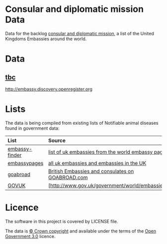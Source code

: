 # Consular and diplomatic mission Data

Data for the backlog [consular and diplomatic mission](http://notifiable-animal-disease.openregister.org),
a list of the United Kingdoms Embassies around the world.


# Data

## [tbc](data/embassy/embassy.tsv)

http://embassy.discovery.openregister.org


# Lists

The data is being compiled from existing lists of Notifiable animal diseases found in government data:

| List | Source |
| :---         |    :--- |
|[embassy-finder](lists/embassy-finder) |[list of uk embassies from the world embassy page.](https://embassy-finder.com/united-kingdom_embassies)|
|[embassypages](lists/embassypages) |[all uk embassies and embassies in the UK](https://www.embassypages.com/uk)|
|[goabroad](lists/govwales) |[British Embassies and consulates on GOABROAD.com](https://embassy.goabroad.com/embassies-of/united-kingdom)|
|[GOVUK](lists/gov-uk) |[http://www.gov.uk/government/world/embassies/]

# Licence

The software in this project is covered by LICENSE file.

The data is [© Crown copyright](http://www.nationalarchives.gov.uk/information-management/re-using-public-sector-information/copyright-and-re-use/crown-copyright/)
and available under the terms of the [Open Government 3.0](https://www.nationalarchives.gov.uk/doc/open-government-licence/version/3/) licence.
